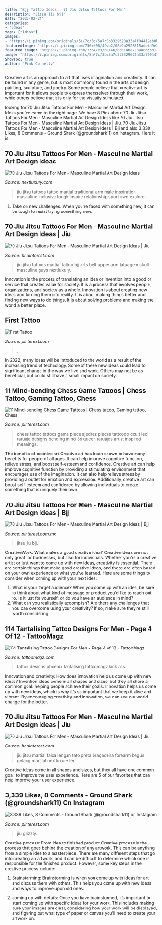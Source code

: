 ```yaml
---
title: "Bjj Tattoo Ideas : 70 Jiu Jitsu Tattoos For Men"
description: "Jitsu jiu bjj"
date: "2023-02-24"
categories:
- "ideas"
tags: ["ideas"]
images:
- "https://i.pinimg.com/originals/5a/7c/3b/5a7c3b3329620a33a7f04412eb0b6023.jpg"
featuredImage: "https://i.pinimg.com/736x/08/49/b2/0849b2928615adebd9e32d14183e2671.jpg"
featured_image: "https://i.pinimg.com/736x/e3/b1/46/e3b146a72baa8653d12f4abbc615d674.jpg"
image: "https://i.pinimg.com/originals/5a/7c/3b/5a7c3b3329620a33a7f04412eb0b6023.jpg"
ShowToc: true
author: "Pink Connelly"
---
```



Creative art is an approach to art that uses imagination and creativity. It can be found in any genre, but is most commonly found in the arts of design, painting, sculpture, and poetry. Some people believe that creative art is important for it allows people to express themselves through their work, while others believe that it is only for the visually stimulated.

	

		
looking for 70 Jiu Jitsu Tattoos For Men - Masculine Martial Art Design Ideas you've came to the right page. We have 8 Pics about 70 Jiu Jitsu Tattoos For Men - Masculine Martial Art Design Ideas like 70 Jiu Jitsu Tattoos For Men - Masculine Martial Art Design Ideas | Jiu, 70 Jiu Jitsu Tattoos For Men - Masculine Martial Art Design Ideas | Bjj and also 3,339 Likes, 8 Comments - Ground Shark (@groundshark11) on Instagram. Here it is:
		
    
## 70 Jiu Jitsu Tattoos For Men - Masculine Martial Art Design Ideas

<img loading=lazy src="http://nextluxury.com/wp-content/uploads/colorful-male-jiu-jitsu-old-school-traditional-arm-tattoo-inspiration.jpg" onerror="this.onerror=null;this.src='https://tse3.mm.bing.net/th?id=OIP.oGKo8tMX_ERty8BCT-v2GwHaHa&amp;pid=15.1';" alt="70 Jiu Jitsu Tattoos For Men - Masculine Martial Art Design Ideas">

_Source: nextluxury.com_

>jiu jitsu tattoos tattoo martial traditional arm male inspiration masculine inclusive tough inspire relationship sport own explore. 

	

1) Take on new challenges. When you're faced with something new, it can be tough to resist trying something new.

    
## 70 Jiu Jitsu Tattoos For Men - Masculine Martial Art Design Ideas | Jiu

<img loading=lazy src="https://i.pinimg.com/736x/ca/83/f8/ca83f8ea1f5c0cd1e03a4b1fb5749a06.jpg" onerror="this.onerror=null;this.src='https://tse4.mm.bing.net/th?id=OIP.E25etC99DTbxSUeLqmfPKgHaHa&amp;pid=15.1';" alt="70 Jiu Jitsu Tattoos For Men - Masculine Martial Art Design Ideas | Jiu">

_Source: br.pinterest.com_

>jiu jitsu tattoos martial tattoo bjj arts belt upper arm tatuagem skull masculine guys nextluxury. 

	

Innovation is the process of translating an idea or invention into a good or service that creates value for society. It is a process that involves people, organizations, and society as a whole. Innovation is about creating new ideas and turning them into reality. It is about making things better and finding new ways to do things. It is about solving problems and making the world a better place.

    
## First Tattoo

<img loading=lazy src="https://i.pinimg.com/originals/53/1a/8f/531a8f1250fcbdd161aed1ecdd2f7fba.jpg" onerror="this.onerror=null;this.src='https://tse1.mm.bing.net/th?id=OIP.0ibhwFPDYl2E7Ch9qi8DnAHaLi&amp;pid=15.1';" alt="First Tattoo">

_Source: pinterest.com_

>. 

	

In 2022, many ideas will be introduced to the world as a result of the increasing trend of technology. Some of these new ideas could lead to significant change in the way we live and work. Others may not be as beneficial, but could still have a small impact on society.

    
## 11 Mind-bending Chess Game Tattoos | Chess Tattoo, Gaming Tattoo, Chess

<img loading=lazy src="https://i.pinimg.com/originals/5a/7c/3b/5a7c3b3329620a33a7f04412eb0b6023.jpg" onerror="this.onerror=null;this.src='https://tse4.mm.bing.net/th?id=OIP.u6apVeBBwHXJkQ-wiEBEZQHaKk&amp;pid=15.1';" alt="11 Mind-bending Chess Game Tattoos | Chess tattoo, Gaming tattoo, Chess">

_Source: pinterest.com_

>chess tattoo tattoos game piece ajedrez pieces tattoodo coult led tatuaje designs bending mind 3d queen tatuajes artist inspired meanings. 

	

The benefits of creative art
Creative art has been shown to have many benefits for people of all ages. It can help improve cognitive function, relieve stress, and boost self-esteem and confidence.
Creative art can help improve cognitive function by providing a stimulating environment that encourages use of the imagination. It can also help relieve stress by providing a outlet for emotion and expression. Additionally, creative art can boost self-esteem and confidence by allowing individuals to create something that is uniquely their own.

    
## 70 Jiu Jitsu Tattoos For Men - Masculine Martial Art Design Ideas | Bjj

<img loading=lazy src="https://i.pinimg.com/736x/e3/b1/46/e3b146a72baa8653d12f4abbc615d674.jpg" onerror="this.onerror=null;this.src='https://tse2.mm.bing.net/th?id=OIP._7GE_VHBP016YLpM_qsQrgHaJP&amp;pid=15.1';" alt="70 Jiu Jitsu Tattoos For Men - Masculine Martial Art Design Ideas | Bjj">

_Source: pinterest.com.mx_

>jitsu jiu bjj. 

	

CreativeWork: What makes a good creative idea?
Creative ideas are not only great for businesses, but also for individuals. Whether you’re a creative artist or just want to come up with new ideas, creativity is essential. There are certain things that make good creative ideas, and these are often based on your own experience or what you’ve learned. Here are some things to consider when coming up with your next idea: 
1) What is your target audience? When you come up with an idea, be sure to think about what kind of message or product you’d like to reach out to. Is it just for yourself, or do you have an audience in mind? 
2) What can you realistically accomplish? Are there any challenges that you can overcome using your creativity? If so, make sure they’re still worth considering.

    
## 114 Tantalising Tattoo Designs For Men - Page 4 Of 12 - TattooMagz

<img loading=lazy src="http://tattoomagz.com/wp-content/uploads/Phoenix-tattoo-tattoo-designs-for-men-900x900.jpg" onerror="this.onerror=null;this.src='https://tse1.mm.bing.net/th?id=OIP.zyxcHyZ9lubd3_W3zBzFJAHaHa&amp;pid=15.1';" alt="114 Tantalising Tattoo Designs For Men - Page 4 of 12 - TattooMagz">

_Source: tattoomagz.com_

>tattoo designs phoenix tantalising tattoomagz kick ass. 

	

Innovation and creativity: How does innovation help us come up with new ideas?
Invention ideas come in all shapes and sizes, but they all share a common goal: helping people achieve their goals. Innovation helps us come up with new ideas, which is why it’s so important that we keep it alive and vibrant. By encouraging creativity and innovation, we can see our world change for the better.

    
## 70 Jiu Jitsu Tattoos For Men - Masculine Martial Art Design Ideas | Jiu

<img loading=lazy src="https://i.pinimg.com/originals/96/11/7e/96117e139b0cc666db18514ec60baec1.jpg" onerror="this.onerror=null;this.src='https://tse3.mm.bing.net/th?id=OIP.qlAgfNpidw2DhLUVfz5dwQHaHa&amp;pid=15.1';" alt="70 Jiu Jitsu Tattoos For Men - Masculine Martial Art Design Ideas | Jiu">

_Source: br.pinterest.com_

>jiu jitsu martial faixa lengan tato preta braçadeira forearm bagus gelang marcial nextluxury ler. 

	

Creative ideas come in all shapes and sizes, but they all have one common goal: to improve the user experience. Here are 5 of our favorites that can help improve your user experience.

    
## 3,339 Likes, 8 Comments - Ground Shark (@groundshark11) On Instagram

<img loading=lazy src="https://i.pinimg.com/736x/08/49/b2/0849b2928615adebd9e32d14183e2671.jpg" onerror="this.onerror=null;this.src='https://tse3.mm.bing.net/th?id=OIP.RbyxoA5YzSEEpo4Hu1TMqQHaIw&amp;pid=15.1';" alt="3,339 Likes, 8 Comments - Ground Shark (@groundshark11) on Instagram">

_Source: pinterest.com_

>jiu grizzly. 

	

Creative process: From idea to finished product
Creative process is the process that goes behind the creation of any artwork. This can be anything from a simple idea to a masterpiece. There are many different steps that go into creating an artwork, and it can be difficult to determine which one is responsible for the finished product. However, some key steps in the creative process include:
1. Brainstorming: Brainstorming is when you come up with ideas for art and discuss them with others. This helps you come up with new ideas and ways to improve upon old ones.

2. coming up with details: Once you have brainstormed, it’s important to start coming up with specific ideas for your work. This includes making sure your images are clear, considering how your work will be displayed, and figuring out what type of paper or canvas you’ll need to create your artwork on.

